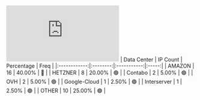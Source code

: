![Diagramm](https://github.com/obajay/StateSync-snapshots/blob/main/Projects/Medibloc/1/README.md)
| Data Center | IP Count | Percentage | Freq |
|:------------:|:--------:|:-----------:|:-----:|
| AMAZON | 16 | 40.00% | 🔴 |
| HETZNER | 8 | 20.00% | 🟢 |
| Contabo | 2 | 5.00% | 🟢 |
| OVH | 2 | 5.00% | 🟢 |
| Google-Cloud | 1 | 2.50% | 🟢 |
| Interserver | 1 | 2.50% | 🟢 |
| OTHER | 10 | 25.00% | 🟢 |